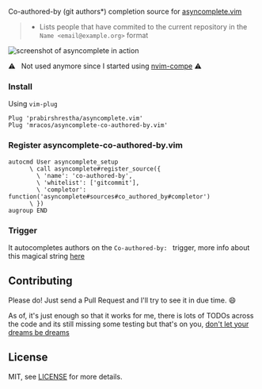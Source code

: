 Co-authored-by (git authors*) completion source for [asyncomplete.vim](https://github.com/prabirshrestha/asyncomplete.vim)

> * Lists people that have commited to the current repository in the `Name <email@example.org>` format

![screenshot of asyncomplete in action](./github/screenshot.png)

:warning: &nbsp; Not used anymore since I started using [nvim-compe](https://github.com/hrsh7th/nvim-compe) :warning:

### Install

Using `vim-plug`

```vim
Plug 'prabirshrestha/asyncomplete.vim'
Plug 'mracos/asyncomplete-co-authored-by.vim'
```

### Register asyncomplete-co-authored-by.vim
```vim
autocmd User asyncomplete_setup
      \ call asyncomplete#register_source({
        \ 'name': 'co-authored-by',
        \ 'whitelist': ['gitcommit'],
        \ 'completor': function('asyncomplete#sources#co_authored_by#completor')
      \ })
augroup END
```

### Trigger

It autocompletes authors on the `Co-authored-by: ` trigger, more info about this magical string [here](https://docs.github.com/en/github/committing-changes-to-your-project/creating-and-editing-commits/creating-a-commit-with-multiple-authors)
## Contributing

Please do! Just send a Pull Request and I'll try to see it in due time. :smile:

As of, it's just enough so that it works for me, there is lots of TODOs across the code and its still missing some testing but that's on you, [don't let your dreams be dreams](https://www.youtube.com/watch?v=ZXsQAXx_ao0)

## License

MIT, see [LICENSE](./LICENSE) for more details.
